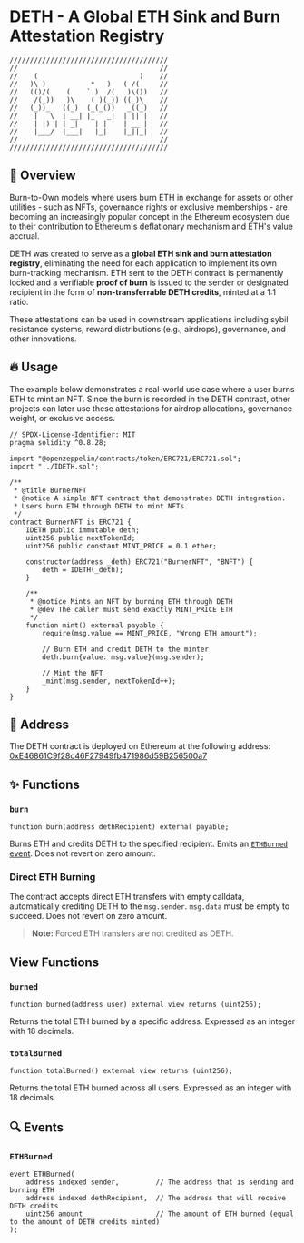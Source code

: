 # DETH - A Global ETH Sink and Burn Attestation Registry
```
///////////////////////////////////////
//                                   //  
//    (                         )    //
//   )\ )           *   )   ( /(     //
//   (()/(    (    ` )  /(   )\())   //
//    /(_))   )\    ( )(_)) ((_)\    //
//   (_))_   ((_)  (_(_())   _((_)   //
//    |   \  | __| |_   _|  | || |   //
//    | |) | | _|    | |    | __ |   //
//    |___/  |___|   |_|    |_||_|   //
//                                   //
///////////////////////////////////////
```
## 🚀 Overview

Burn-to-Own models where users burn ETH in exchange for assets or other utilities - such as NFTs, governance rights or exclusive memberships - are becoming an increasingly popular concept in the Ethereum ecosystem due to their contribution to Ethereum's deflationary mechanism and ETH's value accrual.

DETH was created to serve as a **global ETH sink and burn attestation registry**, eliminating the need for each application to implement its own burn-tracking mechanism. ETH sent to the DETH contract is permanently locked and a verifiable **proof of burn** is issued to the sender or designated recipient in the form of **non-transferrable DETH credits**, minted at a 1:1 ratio.

These attestations can be used in downstream applications including sybil resistance systems, reward distributions (e.g., airdrops), governance, and other innovations.

## 🔥 Usage

The example below demonstrates a real-world use case where a user burns ETH to mint an NFT. Since the burn is recorded in the DETH contract, other projects can later use these attestations for airdrop allocations, governance weight, or exclusive access.

```solidity
// SPDX-License-Identifier: MIT
pragma solidity ^0.8.28;

import "@openzeppelin/contracts/token/ERC721/ERC721.sol";
import "../IDETH.sol";

/**
 * @title BurnerNFT
 * @notice A simple NFT contract that demonstrates DETH integration.
 * Users burn ETH through DETH to mint NFTs.
 */
contract BurnerNFT is ERC721 {
    IDETH public immutable deth;
    uint256 public nextTokenId;
    uint256 public constant MINT_PRICE = 0.1 ether;

    constructor(address _deth) ERC721("BurnerNFT", "BNFT") {
        deth = IDETH(_deth);
    }

    /**
     * @notice Mints an NFT by burning ETH through DETH
     * @dev The caller must send exactly MINT_PRICE ETH
     */
    function mint() external payable {
        require(msg.value == MINT_PRICE, "Wrong ETH amount");
        
        // Burn ETH and credit DETH to the minter
        deth.burn{value: msg.value}(msg.sender);
        
        // Mint the NFT
        _mint(msg.sender, nextTokenId++);
    }
}
```

## 🔗 Address

The DETH contract is deployed on Ethereum at the following address: [0xE46861C9f28c46F27949fb471986d59B256500a7](https://etherscan.io/address/0xE46861C9f28c46F27949fb471986d59B256500a7)

<!-- [Contract deployment transaction](https://etherscan.io/tx/0x636bfd0543de9b79f6b0cab79059ff67df39b3f71f7065b211204fac9a06a57c) -->

## ✨ Functions

### `burn`

```solidity
function burn(address dethRecipient) external payable;
```

Burns ETH and credits DETH to the specified recipient. Emits an [`ETHBurned` event](#ethburned). Does not revert on zero amount.

### Direct ETH Burning

The contract accepts direct ETH transfers with empty calldata, automatically crediting DETH to the `msg.sender`. `msg.data` must be empty to succeed. Does not revert on zero amount.

> **Note:** Forced ETH transfers are not credited as DETH.

## View Functions

### `burned`

```solidity
function burned(address user) external view returns (uint256);
```

Returns the total ETH burned by a specific address. Expressed as an integer with 18 decimals.

### `totalBurned`

```solidity
function totalBurned() external view returns (uint256);
```

Returns the total ETH burned across all users. Expressed as an integer with 18 decimals.

## 🔍 Events

### `ETHBurned`

```solidity
event ETHBurned(
    address indexed sender,         // The address that is sending and burning ETH
    address indexed dethRecipient,  // The address that will receive DETH credits
    uint256 amount                  // The amount of ETH burned (equal to the amount of DETH credits minted)
);
```